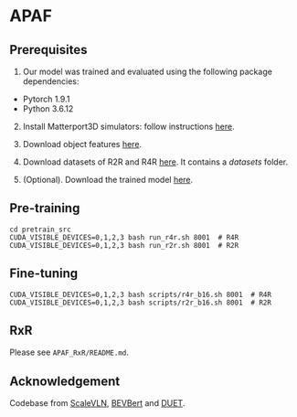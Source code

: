 # APAF

## Prerequisites
1. Our model was trained and evaluated using the following package dependencies:
* Pytorch 1.9.1
* Python 3.6.12

2. Install Matterport3D simulators: follow instructions [here](https://github.com/peteanderson80/Matterport3DSimulator).

3. Download object features [here](https://huggingface.co/datasets/bowen666212/APAF_object_features).

4. Download datasets of R2R and R4R [here](https://huggingface.co/datasets/bowen666212/APAF_R2R_R4R). It contains a *datasets* folder.

5. (Optional). Download the trained model [here](https://huggingface.co/bowen666212/APAF).

## Pre-training
```
cd pretrain_src
CUDA_VISIBLE_DEVICES=0,1,2,3 bash run_r4r.sh 8001  # R4R
CUDA_VISIBLE_DEVICES=0,1,2,3 bash run_r2r.sh 8001  # R2R
```
## Fine-tuning
```
CUDA_VISIBLE_DEVICES=0,1,2,3 bash scripts/r4r_b16.sh 8001  # R4R
CUDA_VISIBLE_DEVICES=0,1,2,3 bash scripts/r2r_b16.sh 8001  # R2R
```

## RxR
Please see `APAF_RxR/README.md`.

## Acknowledgement
Codebase from [ScaleVLN](https://github.com/wz0919/ScaleVLN), [BEVBert](https://github.com/MarSaKi/VLN-BEVBert) and [DUET](https://github.com/cshizhe/VLN-DUET).
